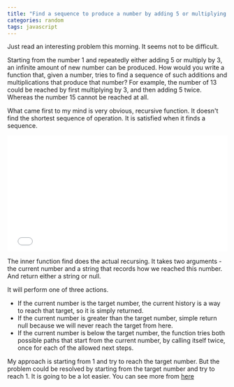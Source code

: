 ```yaml
---
title: "Find a sequence to produce a number by adding 5 or multiplying by 3"
categories: random
tags: javascript 
---
```


Just read an interesting problem this morning. It seems not to be difficult.

Starting from the number 1 and repeatedly either adding 5 or multiply by 3, an infinite amount of new number can be produced. How would you write a function that, given a number, tries to find a sequence of such additions and multiplications that produce that number? For example, the number of 13 could be reached by first multiplying by 3, and then adding 5 twice. Whereas the number 15 cannot be reached at all.

What came first to my mind is very obvious, recursive function. It doesn't find the shortest sequence of operation. It is satisfied when it finds a sequence.

<iframe height='265' scrolling='no' title='Find sequence to produce a number by adding 5 or multiplying by 3' src='//codepen.io/trungk18/embed/baKamv/?height=265&theme-id=0&default-tab=js,result&embed-version=2' frameborder='no' allowtransparency='true' allowfullscreen='true' style='width: 100%;'>See the Pen <a href='https://codepen.io/trungk18/pen/baKamv/'>Find sequence to produce a number by adding 5 or multiplying by 3</a> by Vo Tuan Trung (<a href='https://codepen.io/trungk18'>@trungk18</a>) on <a href='https://codepen.io'>CodePen</a>.</iframe>

The inner function find does the actual recursing. It takes two arguments - the current number and a string that records how we reached this number. And return either a string or null.

It will perform one of three actions.

- If the current number is the target number, the current history is a way to reach that target, so it is simply returned.
- If the current number is greater than the target number, simple return null because we will never reach the target from here.
- If the current number is below the target number, the function tries both possible paths that start from the current number, by calling itself twice, once for each of the allowed next steps.

My approach is starting from 1 and try to reach the target number. But the problem could be resolved by starting from the target number and try to reach 1. It is going to be a lot easier. You can see more from [here](https://codereview.stackexchange.com/questions/55838/find-sequence-by-adding-5-or-multiplying-by-3)